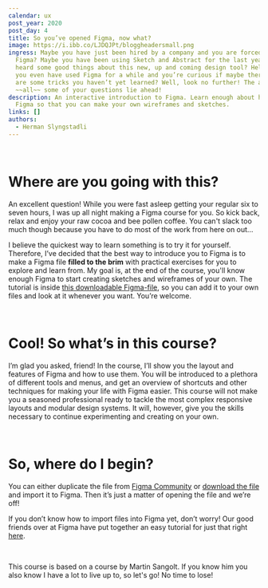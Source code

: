 ```yaml
---
calendar: ux
post_year: 2020
post_day: 4
title: So you’ve opened Figma, now what?
image: https://i.ibb.co/LJDQJPt/bloggheadersmall.png
ingress: Maybe you have just been hired by a company and you are forced to use
  Figma? Maybe you have been using Sketch and Abstract for the last years and
  heard some good things about this new, up and coming design tool? Hell, maybe
  you even have used Figma for a while and you’re curious if maybe there still
  are some tricks you haven’t yet learned? Well, look no further! The answers to
  ~~all~~ some of your questions lie ahead!
description: An interactive introduction to Figma. Learn enough about how to use
  Figma so that you can make your own wireframes and sketches.
links: []
authors:
  - Herman Slyngstadli
---
```

<br/>

# Where are you going with this?

An excellent question! While you were fast asleep getting your regular six to seven hours, I was up all night making a Figma course for you. So kick back, relax and enjoy your raw cocoa and bee pollen coffee. You can't slack too much though because you have to do most of the work from here on out…

I believe the quickest way to learn something is to try it for yourself. Therefore, I’ve decided that the best way to introduce you to Figma is to make a Figma file **filled to the brim** with practical exercises for you to explore and learn from. My goal is, at the end of the course, you'll know enough Figma to start creating sketches and wireframes of your own. The tutorial is inside [this downloadable Figma-file](https://www.dropbox.com/s/kwjs6u4wis28dqc/Figma%20101.fig?dl=0), so you can add it to your own files and look at it whenever you want. You’re welcome.

<br/>

# Cool! So what’s in this course?

I’m glad you asked, friend! In the course, I’ll show you the layout and features of Figma and how to use them. You will be introduced to a plethora of different tools and menus, and get an overview of shortcuts and other techniques for making your life with Figma easier. This course will not make you a seasoned professional ready to tackle the most complex responsive layouts and modular design systems. It will, however, give you the skills necessary to continue experimenting and creating on your own.

<br/>

# So, where do I begin?

You can either duplicate the file from [Figma Community](https://www.figma.com/community/file/917793002372330875) or [download the file](https://www.dropbox.com/s/kwjs6u4wis28dqc/Figma%20101.fig?dl=0) and import it to Figma. Then it’s just a matter of opening the file and we’re off!

If you don’t know how to import files into Figma yet, don’t worry! Our good friends over at Figma have put together an easy tutorial for just that right [here](https://help.figma.com/hc/en-us/articles/360041003114-Import-files-into-Figma).

<br/>

This course is based on a course by Martin Sangolt. If you know him you also know I have a lot to live up to, so let's go! No time to lose!